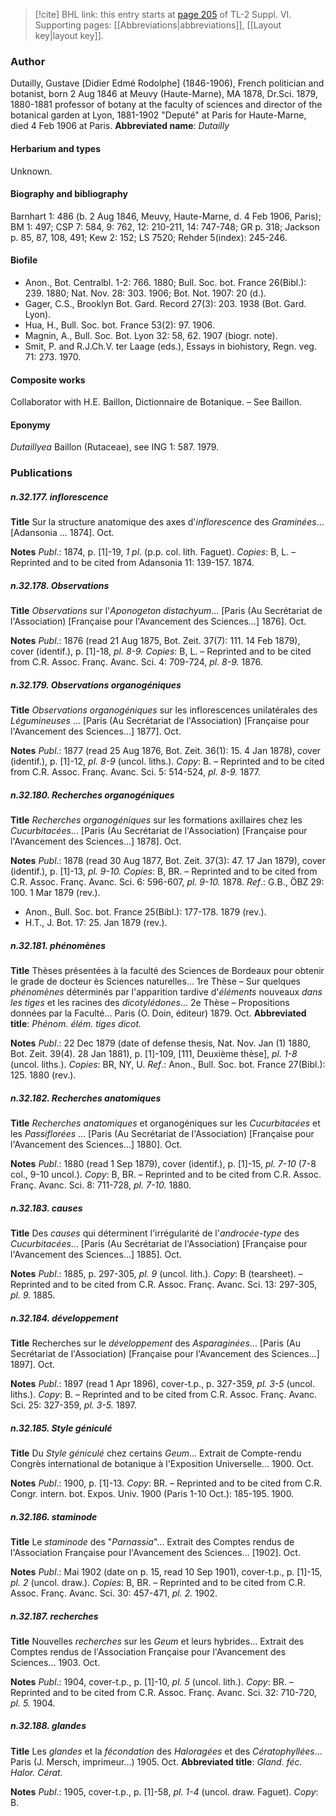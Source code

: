 > [!cite] BHL link: this entry starts at [page 205](https://www.biodiversitylibrary.org/page/33260193) of TL-2 Suppl. VI.
> Supporting pages: [[Abbreviations|abbreviations]], [[Layout key|layout key]].

### Author

Dutailly, Gustave \[Didier Edmé Rodolphe\] (1846-1906), French politician and botanist, born 2 Aug 1846 at Meuvy (Haute-Marne), MA 1878, Dr.Sci. 1879, 1880-1881 professor of botany at the faculty of sciences and director of the botanical garden at Lyon, 1881-1902 "Deputé" at Paris for Haute-Marne, died 4 Feb 1906 at Paris. 
**Abbreviated name**: *Dutailly*

#### Herbarium and types

Unknown.

#### Biography and bibliography

Barnhart 1: 486 (b. 2 Aug 1846, Meuvy, Haute-Marne, d. 4 Feb 1906, Paris); BM 1: 497; CSP 7: 584, 9: 762, 12: 210-211, 14: 747-748; GR p. 318; Jackson p. 85, 87, 108, 491; Kew 2: 152; LS 7520; Rehder 5(index): 245-246.

#### Biofile

- Anon., Bot. Centralbl. 1-2: 766. 1880; Bull. Soc. bot. France 26(Bibl.): 239. 1880; Nat. Nov. 28: 303. 1906; Bot. Not. 1907: 20 (d.).
- Gager, C.S., Brooklyn Bot. Gard. Record 27(3): 203. 1938 (Bot. Gard. Lyon).
- Hua, H., Bull. Soc. bot. France 53(2): 97. 1906.
- Magnin, A., Bull. Soc. Bot. Lyon 32: 58, 62. 1907 (biogr. note).
- Smit, P. and R.J.Ch.V. ter Laage (eds.), Essays in biohistory, Regn. veg. 71: 273. 1970.

#### Composite works

Collaborator with H.E. Baillon, Dictionnaire de Botanique. – See Baillon.

#### Eponymy

*Dutaillyea* Baillon (Rutaceae), see ING 1: 587. 1979.

### Publications

##### n.32.177. inflorescence

**Title**
Sur la structure anatomique des axes d'*inflorescence* des *Graminées*... \[Adansonia ... 1874\]. Oct.

**Notes**
*Publ*.: 1874, p. \[1\]-19, *1 pl*. (p.p. col. lith. Faguet). *Copies*: B, L. – Reprinted and to be cited from Adansonia 11: 139-157. 1874.

##### n.32.178. Observations

**Title**
*Observations* sur l'*Aponogeton distachyum*... \[Paris (Au Secrétariat de l'Association) \[Française pour l'Avancement des Sciences...\] 1876\]. Oct.

**Notes**
*Publ*.: 1876 (read 21 Aug 1875, Bot. Zeit. 37(7): 111. 14 Feb 1879), cover (identif.), p. \[1\]-18, *pl. 8-9. Copies*: B, L. – Reprinted and to be cited from C.R. Assoc. Franç. Avanc. Sci. 4: 709-724, *pl. 8-9.* 1876.

##### n.32.179. Observations organogéniques

**Title**
*Observations organogéniques* sur les inflorescences unilatérales des *Légumineuses* ... \[Paris (Au Secrétariat de l'Association) \[Française pour l'Avancement des Sciences...\] 1877\]. Oct.

**Notes**
*Publ*.: 1877 (read 25 Aug 1876, Bot. Zeit. 36(1): 15. 4 Jan 1878), cover (identif.), p. \[1\]-12, *pl. 8-9* (uncol. liths.). *Copy*: B. – Reprinted and to be cited from C.R. Assoc. Franç. Avanc. Sci. 5: 514-524, *pl. 8-9.* 1877.

##### n.32.180. Recherches organogéniques

**Title**
*Recherches organogéniques* sur les formations axillaires chez les *Cucurbitacées*... \[Paris (Au Secrétariat de l'Association) \[Française pour l'Avancement des Sciences...\] 1878\]. Oct.

**Notes**
*Publ*.: 1878 (read 30 Aug 1877, Bot. Zeit. 37(3): 47. 17 Jan 1879), cover (identif.), p. \[1\]-13, *pl. 9-10. Copies*: B, BR. – Reprinted and to be cited from C.R. Assoc. Franç. Avanc. Sci. 6: 596-607, *pl. 9-10.* 1878.
*Ref*.: G.B., ÖBZ 29: 100. 1 Mar 1879 (rev.).
- Anon., Bull. Soc. bot. France 25(Bibl.): 177-178. 1879 (rev.).
- H.T., J. Bot. 17: 25. Jan 1879 (rev.).

##### n.32.181. phénomènes

**Title**
Thèses présentées à la faculté des Sciences de Bordeaux pour obtenir le grade de docteur ès Sciences naturelles... 1re Thèse – Sur quelques *phénomènes* déterminés par l'apparition tardive d'*éléments* nouveaux *dans les tiges* et les racines des *dicotylédones*... 2e Thèse – Propositions données par la Faculté... Paris (O. Doin, éditeur) 1879. Oct.
**Abbreviated title**: *Phénom. élém. tiges dicot.*

**Notes**
*Publ*.: 22 Dec 1879 (date of defense thesis, Nat. Nov. Jan (1) 1880, Bot. Zeit. 39(4). 28 Jan 1881), p. \[1\]-109, \[111, Deuxième thèse\], *pl. 1-8* (uncol. liths.). *Copies*: BR, NY, U.
*Ref*.: Anon., Bull. Soc. bot. France 27(Bibl.): 125. 1880 (rev.).

##### n.32.182. Recherches anatomiques

**Title**
*Recherches anatomiques* et organogéniques sur les *Cucurbitacées* et les *Passiflorées* ... \[Paris (Au Secrétariat de l'Association) \[Française pour l'Avancement des Sciences...\] 1880\]. Oct.

**Notes**
*Publ*.: 1880 (read 1 Sep 1879), cover (identif.), p. \[1\]-15, *pl. 7-10* (7-8 col., 9-10 uncol.).
*Copy*: B, BR. – Reprinted and to be cited from C.R. Assoc. Franç. Avanc. Sci. 8: 711-728, *pl. 7-10.* 1880.

##### n.32.183. causes

**Title**
Des *causes* qui déterminent l'irrégularité de l'*androcée-type* des *Cucurbitacées*... \[Paris (Au Secrétariat de l'Association) \[Française pour l'Avancement des Sciences...\] 1885\]. Oct.

**Notes**
*Publ*.: 1885, p. 297-305, *pl. 9* (uncol. lith.). *Copy*: B (tearsheet). – Reprinted and to be cited from C.R. Assoc. Franç. Avanc. Sci. 13: 297-305, *pl. 9.* 1885.

##### n.32.184. développement

**Title**
Recherches sur le *développement* des *Asparaginées*... \[Paris (Au Secrétariat de l'Association) \[Française pour l'Avancement des Sciences...\] 1897\]. Oct.

**Notes**
*Publ*.: 1897 (read 1 Apr 1896), cover-t.p., p. 327-359, *pl. 3-5* (uncol. liths.). *Copy*: B. – Reprinted and to be cited from C.R. Assoc. Franç. Avanc. Sci. 25: 327-359, *pl. 3-5.* 1897.

##### n.32.185. Style géniculé

**Title**
Du *Style géniculé* chez certains *Geum*... Extrait de Compte-rendu Congrès international de botanique à l'Exposition Universelle... 1900. Oct.

**Notes**
*Publ*.: 1900, p. \[1\]-13. *Copy*: BR. – Reprinted and to be cited from C.R. Congr. intern. bot. Expos. Univ. 1900 (Paris 1-10 Oct.): 185-195. 1900.

##### n.32.186. staminode

**Title**
Le *staminode* des "*Parnassia*"... Extrait des Comptes rendus de l'Association Française pour l'Avancement des Sciences... \[1902\]. Oct.

**Notes**
*Publ*.: Mai 1902 (date on p. 15, read 10 Sep 1901), cover-t.p., p. \[1\]-15, *pl. 2* (uncol. draw.).
*Copies*: B, BR. – Reprinted and to be cited from C.R. Assoc. Franç. Avanc. Sci. 30: 457-471, *pl. 2.* 1902.

##### n.32.187. recherches

**Title**
Nouvelles *recherches* sur les *Geum* et leurs hybrides... Extrait des Comptes rendus de l'Association Française pour l'Avancement des Sciences... 1903. Oct.

**Notes**
*Publ*.: 1904, cover-t.p., p. \[1\]-10, *pl. 5* (uncol. lith.). *Copy*: BR. – Reprinted and to be cited from C.R. Assoc. Franç. Avanc. Sci. 32: 710-720, *pl. 5.* 1904.

##### n.32.188. glandes

**Title**
Les *glandes* et la *fécondation* des *Haloragées* et des *Cératophyllées*... Paris (J. Mersch, imprimeur...) 1905. Oct.
**Abbreviated title**: *Gland. féc. Halor. Cérat.*

**Notes**
*Publ*.: 1905, cover-t.p., p. \[1\]-58, *pl. 1-4* (uncol. draw. Faguet). *Copy*: B.

